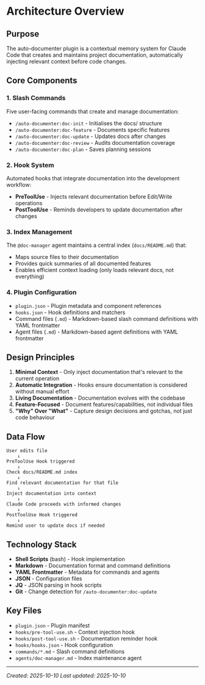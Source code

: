 # Architecture Overview

## Purpose

The auto-documenter plugin is a contextual memory system for Claude Code that creates and maintains project documentation, automatically injecting relevant context before code changes.

## Core Components

### 1. Slash Commands
Five user-facing commands that create and manage documentation:
- `/auto-documenter:doc-init` - Initialises the docs/ structure
- `/auto-documenter:doc-feature` - Documents specific features
- `/auto-documenter:doc-update` - Updates docs after changes
- `/auto-documenter:doc-review` - Audits documentation coverage
- `/auto-documenter:doc-plan` - Saves planning sessions

### 2. Hook System
Automated hooks that integrate documentation into the development workflow:
- **PreToolUse** - Injects relevant documentation before Edit/Write operations
- **PostToolUse** - Reminds developers to update documentation after changes

### 3. Index Management
The `@doc-manager` agent maintains a central index (`docs/README.md`) that:
- Maps source files to their documentation
- Provides quick summaries of all documented features
- Enables efficient context loading (only loads relevant docs, not everything)

### 4. Plugin Configuration
- `plugin.json` - Plugin metadata and component references
- `hooks.json` - Hook definitions and matchers
- Command files (`.md`) - Markdown-based slash command definitions with YAML frontmatter
- Agent files (`.md`) - Markdown-based agent definitions with YAML frontmatter

## Design Principles

1. **Minimal Context** - Only inject documentation that's relevant to the current operation
2. **Automatic Integration** - Hooks ensure documentation is considered without manual effort
3. **Living Documentation** - Documentation evolves with the codebase
4. **Feature-Focused** - Document features/capabilities, not individual files
5. **"Why" Over "What"** - Capture design decisions and gotchas, not just code behaviour

## Data Flow

```
User edits file
    ↓
PreToolUse Hook triggered
    ↓
Check docs/README.md index
    ↓
Find relevant documentation for that file
    ↓
Inject documentation into context
    ↓
Claude Code proceeds with informed changes
    ↓
PostToolUse Hook triggered
    ↓
Remind user to update docs if needed
```

## Technology Stack

- **Shell Scripts** (bash) - Hook implementation
- **Markdown** - Documentation format and command definitions
- **YAML Frontmatter** - Metadata for commands and agents
- **JSON** - Configuration files
- **JQ** - JSON parsing in hook scripts
- **Git** - Change detection for `/auto-documenter:doc-update`

## Key Files

- `plugin.json` - Plugin manifest
- `hooks/pre-tool-use.sh` - Context injection hook
- `hooks/post-tool-use.sh` - Documentation reminder hook
- `hooks/hooks.json` - Hook configuration
- `commands/*.md` - Slash command definitions
- `agents/doc-manager.md` - Index maintenance agent

---

*Created: 2025-10-10*
*Last updated: 2025-10-10*

